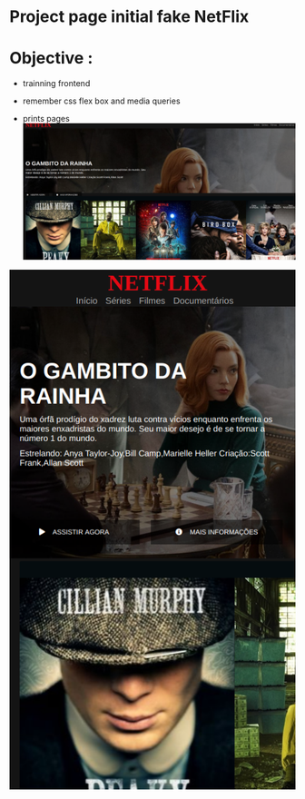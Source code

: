 # Project page initial fake NetFlix

# Objective :

- trainning frontend
- remember css flex box and media queries
 
 - prints pages  
 ![print screeen](https://github.com/saozinha/netflixfakeDio/blob/master/img/printscreen-1024.png?raw=true) 

  ![print screeen](https://github.com/saozinha/netflixfakeDio/blob/master/img/printscreen-650.png?raw=true) 